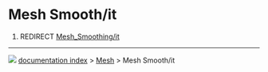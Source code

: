 # Mesh Smooth/it
1.  REDIRECT [Mesh_Smoothing/it](Mesh_Smoothing/it.md)



---
![](images/Button_right.svg) [documentation index](../README.md) > [Mesh](Mesh_Workbench.md) > Mesh Smooth/it
